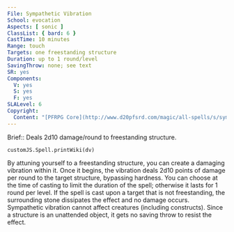 ```yaml
---
File: Sympathetic Vibration
School: evocation
Aspects: [ sonic ]
ClassList: { bard: 6 }
CastTime: 10 minutes
Range: touch
Targets: one freestanding structure
Duration: up to 1 round/level
SavingThrow: none; see text
SR: yes
Components:
  V: yes
  S: yes
  F: yes
SLALevel: 6
Copyright:
  Content: "[PFRPG Core](http://www.d20pfsrd.com/magic/all-spells/s/sympathetic-vibration)"
---
```

Brief:: Deals 2d10 damage/round to freestanding structure.

```dataviewjs
customJS.Spell.printWiki(dv)
```

By attuning yourself to a freestanding structure, you can create a damaging vibration within it. Once it begins, the vibration deals 2d10 points of damage per round to the target structure, bypassing hardness. You can choose at the time of casting to limit the duration of the spell; otherwise it lasts for 1 round per level. If the spell is cast upon a target that is not freestanding, the surrounding stone dissipates the effect and no damage occurs.  Sympathetic vibration cannot affect creatures (including constructs). Since a structure is an unattended object, it gets no saving throw to resist the effect.
